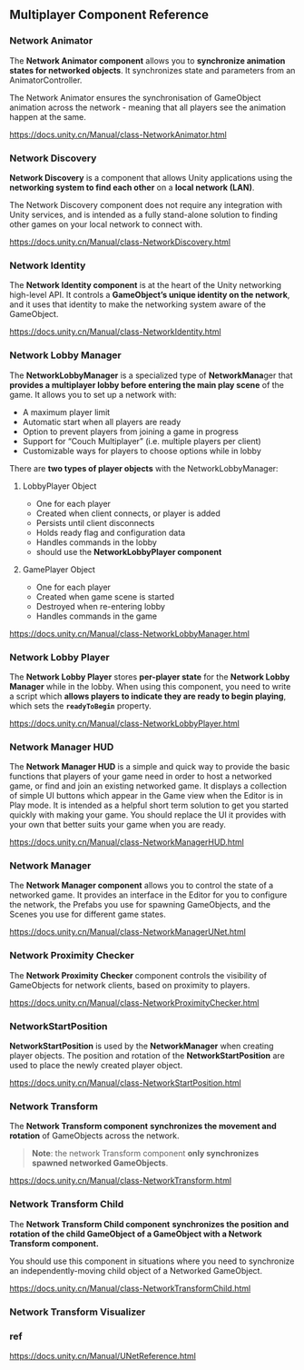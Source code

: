 ## Multiplayer Component Reference

### Network Animator
The **Network Animator component** allows you to **synchronize animation states for networked objects**.
It synchronizes state and parameters from an AnimatorController.

The Network Animator ensures the synchronisation of GameObject animation across the network - meaning that all players see the animation happen at the same.

https://docs.unity.cn/Manual/class-NetworkAnimator.html

### Network Discovery
**Network Discovery** is a component that allows Unity applications using the **networking system to find each other** on a **local network (LAN)**.

The Network Discovery component does not require any integration with Unity services, and is intended as a fully stand-alone solution to finding other games on your local network to connect with.

https://docs.unity.cn/Manual/class-NetworkDiscovery.html


### Network Identity
The **Network Identity component** is at the heart of the Unity networking high-level API. It controls a **GameObject’s unique identity on the network**, and it uses that identity to make the networking system aware of the GameObject.

https://docs.unity.cn/Manual/class-NetworkIdentity.html

### Network Lobby Manager
The **NetworkLobbyManager** is a specialized type of **NetworkMana**ger that **provides a multiplayer lobby before entering the main play scene** of the game. It allows you to set up a network with:

-   A maximum player limit
-   Automatic start when all players are ready
-   Option to prevent players from joining a game in progress
-   Support for “Couch Multiplayer” (i.e. multiple players per client)
-   Customizable ways for players to choose options while in lobby

There are **two types of player objects** with the NetworkLobbyManager:

1. LobbyPlayer Object
   -  One for each player
   -  Created when client connects, or player is added
   -  Persists until client disconnects
   -  Holds ready flag and configuration data
   -  Handles commands in the lobby
   -  should use the **NetworkLobbyPlayer component**


2. GamePlayer Object
   -   One for each player
   -   Created when game scene is started
   -   Destroyed when re-entering lobby
   -   Handles commands in the game

https://docs.unity.cn/Manual/class-NetworkLobbyManager.html


### Network Lobby Player
The **Network Lobby Player** stores **per-player state** for the **Network Lobby Manager** while in the lobby. When using this component, you need to write a script which **allows players to indicate they are ready to begin playing**, which sets the **`readyToBegin`** property.



https://docs.unity.cn/Manual/class-NetworkLobbyPlayer.html


### Network Manager HUD
The **Network Manager HUD** is a simple and quick way to provide the basic functions that players of your game need in order to host a networked game, or find and join an existing networked game. It displays a collection of simple UI buttons which appear in the Game view when the Editor is in Play mode. It is intended as a helpful short term solution to get you started quickly with making your game. You should replace the UI it provides with your own that better suits your game when you are ready.
 
https://docs.unity.cn/Manual/class-NetworkManagerHUD.html

### Network Manager 
The **Network Manager component** allows you to control the state of a networked game. It provides an interface in the Editor for you to configure the network, the Prefabs you use for spawning GameObjects, and the Scenes you use for different game states.
 
https://docs.unity.cn/Manual/class-NetworkManagerUNet.html 


### Network Proximity Checker
The **Network Proximity Checker** component controls the visibility of GameObjects for network clients, based on proximity to players.
 
 
https://docs.unity.cn/Manual/class-NetworkProximityChecker.html


### NetworkStartPosition
**NetworkStartPosition** is used by the **NetworkManager** when creating player objects. The position and rotation of the **NetworkStartPosition** are used to place the newly created player object.
 
https://docs.unity.cn/Manual/class-NetworkStartPosition.html

### Network Transform
The **Network Transform component** **synchronizes the movement and rotation** of GameObjects across the network. 
> **Note**: the network Transform component **only synchronizes spawned networked GameObjects**.

https://docs.unity.cn/Manual/class-NetworkTransform.html


### Network Transform Child

The **Network Transform Child component** **synchronizes the position and rotation of the child GameObject of a GameObject with a Network Transform component.**

You should use this component in situations where you need to synchronize an independently-moving child object of a Networked GameObject.

https://docs.unity.cn/Manual/class-NetworkTransformChild.html


### Network Transform Visualizer



 
 
 


### ref
https://docs.unity.cn/Manual/UNetReference.html
